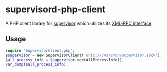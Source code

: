supervisord-php-client
======================

A PHP client library for [supervisor](http://supervisord.org) which utilizes its [XML-RPC interface](http://supervisord.org/api.html).

Usage
-----

```php
require 'SupervisorClient.php';
$supervisor = new SupervisorClient('unix:///var/run/supervisor.sock');
$all_process_info = $supervisor->getAllProcessInfo();
var_dump($all_process_info);
```
